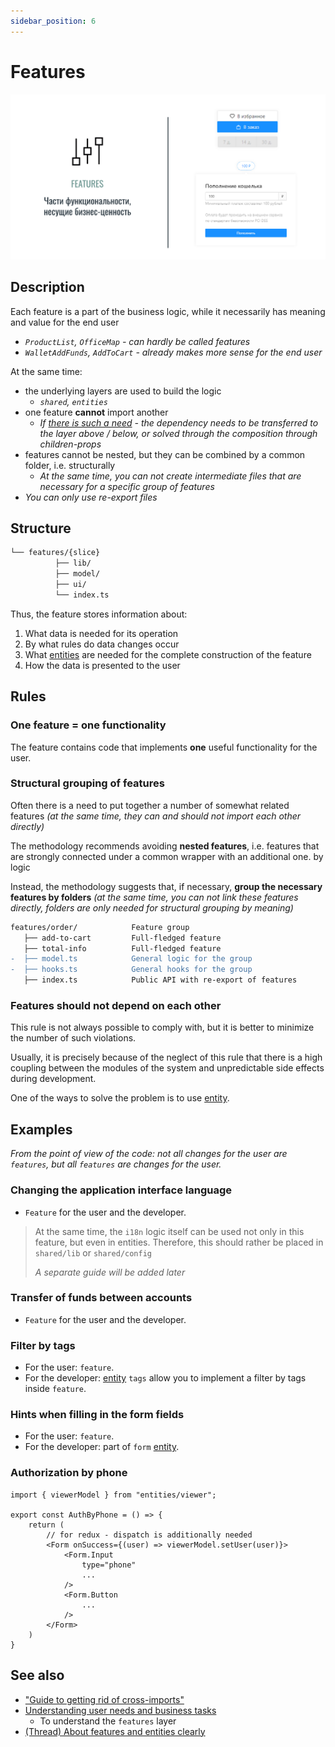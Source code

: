 ```yaml
---
sidebar_position: 6
---
```


# Features

![features-themed-bordered](/img/layers/features.png)

## Description

Each feature is a part of the business logic, while it necessarily has meaning and value for the end user

- *`ProductList`, `OfficeMap` - can hardly be called features*
- *`WalletAddFunds`, `AddToCart` - already makes more sense for the end user*

At the same time:

- the underlying layers are used to build the logic
  - *`shared`, `entities`*
- one feature **cannot** import another
  - *If [there is such a need][refs-low-coupling] - the dependency needs to be transferred to the layer above / below, or solved through the composition through children-props*
- features cannot be nested, but they can be combined by a common folder, i.e. structurally
  - *At the same time, you can not create intermediate files that are necessary for a specific group of features*
- *You can only use re-export files*

## Structure

```sh
└── features/{slice}
          ├── lib/
          ├── model/
          ├── ui/
          └── index.ts
```

Thus, the feature stores information about:

1. What data is needed for its operation
1. By what rules do data changes occur
1. What [entities][refs-entity] are needed for the complete construction of the feature
1. How the data is presented to the user

## Rules

### One feature = one functionality

The feature contains code that implements **one** useful functionality for the user.

### Structural grouping of features

Often there is a need to put together a number of somewhat related features *(at the same time, they can and should not import each other directly)*

The methodology recommends avoiding **nested features**, i.e. features that are strongly connected under a common wrapper with an additional one. by logic

Instead, the methodology suggests that, if necessary, **group the necessary features by folders** *(at the same time, you can not link these features directly, folders are only needed for structural grouping by meaning)*

```diff
features/order/            Feature group
   ├── add-to-cart         Full-fledged feature
   ├── total-info          Full-fledged feature
-  ├── model.ts            General logic for the group
-  ├── hooks.ts            General hooks for the group
   ├── index.ts            Public API with re-export of features
```

### Features should not depend on each other

This rule is not always possible to comply with, but it is better to minimize the number of such violations.

Usually, it is precisely because of the neglect of this rule that there is a high coupling between the modules of the system and unpredictable side effects during development.

One of the ways to solve the problem is to use [entity][refs-entity].

## Examples

*From the point of view of the code: not all changes for the user are `features`, but all `features` are changes for the user.*

### Changing the application interface language

- `Feature` for the user and the developer.

> At the same time, the `i18n` logic itself can be used not only in this feature, but even in entities. Therefore, this should rather be placed in `shared/lib` or `shared/config`
>
> *A separate guide will be added later*

### Transfer of funds between accounts

- `Feature` for the user and the developer.

### Filter by tags

- For the user: `feature`.
- For the developer: [entity][refs-entity] `tags` allow you to implement a filter by tags inside `feature`.

### Hints when filling in the form fields

- For the user: `feature`.
- For the developer: part of `form` [entity][refs-entity].

### Authorization by phone

```tsx title=features/auth/by-phone/ui.tsx
import { viewerModel } from "entities/viewer";

export const AuthByPhone = () => {
    return (
        // for redux - dispatch is additionally needed
        <Form onSuccess={(user) => viewerModel.setUser(user)}>
            <Form.Input 
                type="phone"
                ...
            />
            <Form.Button
                ...
            />
        </Form>
    )
}
```

## See also

- ["Guide to getting rid of cross-imports"](/docs/concepts/low-coupling)
- [Understanding user needs and business tasks](/docs/concepts/needs-driven)
  - To understand the `features` layer
- [(Thread) About features and entities clearly](https://github.com/feature-sliced/documentation/discussions/23#discussioncomment-451017)

[refs-entity]: /docs/reference/layers/entities
[refs-low-coupling]: /docs/concepts/low-coupling
